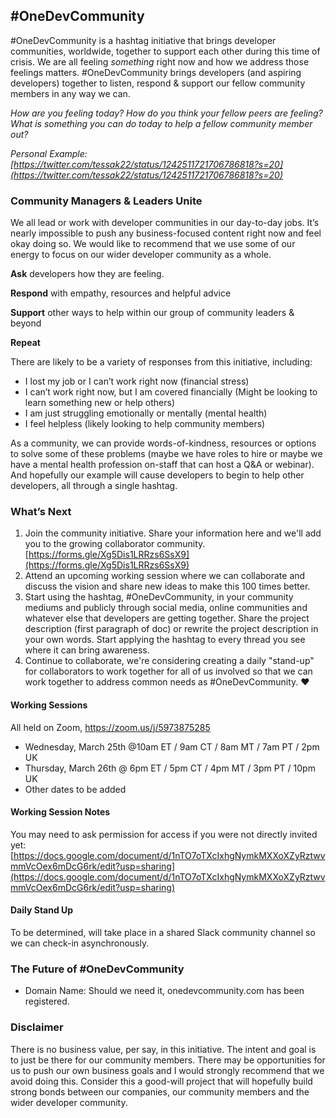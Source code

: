 ## #OneDevCommunity

#OneDevCommunity is a hashtag initiative that brings developer communities, worldwide, together to support each other during this time of crisis. We are all feeling _something_ right now and how we address those feelings matters. #OneDevCommunity brings developers (and aspiring developers) together to listen, respond & support our fellow community members in any way we can.

_How are you feeling today? How do you think your fellow peers are feeling? What is something you can do today to help a fellow community member out?_

_Personal Example: [https://twitter.com/tessak22/status/1242511721706786818?s=20](https://twitter.com/tessak22/status/1242511721706786818?s=20)_


### Community Managers & Leaders Unite

We all lead or work with developer communities in our day-to-day jobs. It’s nearly impossible to push any business-focused content right now and feel okay doing so. We would like to recommend that we use some of our energy to focus on our wider developer community as a whole. 

**Ask** developers how they are feeling.

**Respond** with empathy, resources and helpful advice

**Support** other ways to help within our group of community leaders & beyond

**Repeat**

There are likely to be a variety of responses from this initiative, including:

*   I lost my job or I can’t work right now (financial stress)
*   I can’t work right now, but I am covered financially (Might be looking to learn something new or help others)
*   I am just struggling emotionally or mentally (mental health)
*   I feel helpless (likely looking to help community members)

As a community, we can provide words-of-kindness, resources or options to solve some of these problems (maybe we have roles to hire or maybe we have a mental health profession on-staff that can host a Q&A or webinar). And hopefully our example will cause developers to begin to help other developers, all through a single hashtag.

### What’s Next
1. Join the community initiative. Share your information here and we'll add you to the growing collaborator community. [https://forms.gle/Xg5Dis1LRRzs6SsX9](https://forms.gle/Xg5Dis1LRRzs6SsX9) 
2. Attend an upcoming working session where we can collaborate and discuss the vision and share new ideas to make this 100 times better. 
3. Start using the hashtag, #OneDevCommunity, in your community mediums and publicly through social media, online communities and whatever else that developers are getting together. Share the project description (first paragraph of doc) or rewrite the project description in your own words. Start applying the hashtag to every thread you see where it can bring awareness. 
4. Continue to collaborate, we're considering creating a daily "stand-up" for collaborators to work together for all of us involved so that we can work together to address common needs as #OneDevCommunity. ❤️


#### Working Sessions
All held on Zoom, https://zoom.us/j/5973875285
*   Wednesday, March 25th @10am ET / 9am CT / 8am MT / 7am PT / 2pm UK
*   Thursday, March 26th @ 6pm ET / 5pm CT / 4pm MT / 3pm PT / 10pm UK
*   Other dates to be added


#### Working Session Notes
You may need to ask permission for access if you were not directly invited yet: [https://docs.google.com/document/d/1nTO7oTXcIxhgNymkMXXoXZyRztwvmmVcOex6mDcG6rk/edit?usp=sharing](https://docs.google.com/document/d/1nTO7oTXcIxhgNymkMXXoXZyRztwvmmVcOex6mDcG6rk/edit?usp=sharing) 


#### Daily Stand Up
To be determined, will take place in a shared Slack community channel so we can check-in asynchronously. 

### The Future of #OneDevCommunity
*   Domain Name: Should we need it, onedevcommunity.com has been registered.


### Disclaimer

There is no business value, per say, in this initiative. The intent and goal is to just be there for our community members. There may be opportunities for us to push our own business goals and I would strongly recommend that we avoid doing this. Consider this a good-will project that will hopefully build strong bonds between our companies, our community members and the wider developer community.
